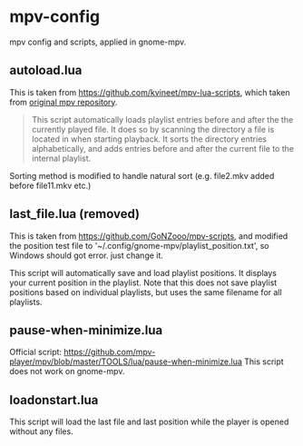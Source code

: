 # mpv-config

mpv config and scripts, applied in gnome-mpv.

## autoload.lua

This is taken from <https://github.com/kvineet/mpv-lua-scripts>, which taken from [original mpv repository](https://github.com/mpv-player/mpv/blob/master/TOOLS/lua/autoload.lua).

> This script automatically loads playlist entries before and after the the currently played file. It does so by scanning the directory a file is located in when starting playback. It sorts the directory entries alphabetically, and adds entries before and after the current file to the internal playlist.

Sorting method is modified to handle natural sort (e.g. file2.mkv added before file11.mkv etc.)

## last_file.lua (removed)

This is taken from <https://github.com/GoNZooo/mpv-scripts>, and modified the position test file to '~/.config/gnome-mpv/playlist_position.txt', so Windows should got error. just change it.

This script will automatically save and load playlist positions. It displays your current position in the playlist. Note that this does not save playlist positions based on individual playlists, but uses the same filename for all playlists.

## pause-when-minimize.lua

Official script: <https://github.com/mpv-player/mpv/blob/master/TOOLS/lua/pause-when-minimize.lua>
This script does not work on gnome-mpv.

## loadonstart.lua

This script will load the last file and last position while the player is opened without any files.


